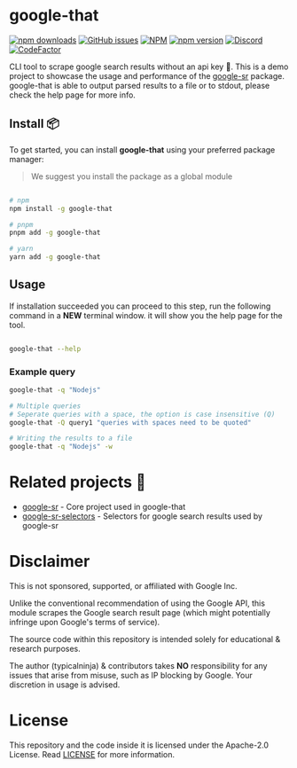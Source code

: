 # google-that

[![npm downloads](https://img.shields.io/npm/dw/google-that)](https://www.npmjs.com/package/google-that)
[![GitHub issues](https://img.shields.io/github/issues/typicalninja/google-sr)](https://github.com/typicalninja/google-sr/issues)
[![NPM](https://img.shields.io/npm/l/google-that)](https://www.npmjs.com/package/google-that)
[![npm version](https://img.shields.io/npm/v/google-that)](https://www.npmjs.com/package/google-that)
[![Discord](https://img.shields.io/discord/807868280387665970)](https://discord.gg/ynwckXS9T2)
[![CodeFactor](https://www.codefactor.io/repository/github/typicalninja/google-sr/badge)](https://www.codefactor.io/repository/github/typicalninja/google-sr)

CLI tool to scrape google search results without an api key 🚀.
This is a demo project to showcase the usage and performance of the [google-sr](https://npmjs.com/package/google-sr) package. google-that is able to output parsed results to a file or to stdout, please check the help page for more info.

## Install 📦

To get started, you can install **google-that** using your preferred package manager:

> We suggest you install the package as a global module

```bash

# npm
npm install -g google-that

# pnpm 
pnpm add -g google-that

# yarn
yarn add -g google-that
```

## Usage

If installation succeeded you can proceed to this step, run the following command in a **NEW** terminal window. it will show you the help page for the tool.

```bash

google-that --help

```

### Example query

```bash
google-that -q "Nodejs"

# Multiple queries
# Seperate queries with a space, the option is case insensitive (Q)
google-that -Q query1 "queries with spaces need to be quoted"

# Writing the results to a file
google-that -q "Nodejs" -w

```

# Related projects 🥂

* [google-sr](https://g-sr.vercel.app/google/sr) - Core project used in google-that
* [google-sr-selectors](https://g-sr.vercel.app/google/selectors) - Selectors for google search results used by google-sr

# Disclaimer

This is not sponsored, supported, or affiliated with Google Inc.

Unlike the conventional recommendation of using the Google API, this module scrapes the Google search result page (which might potentially infringe upon Google's terms of service).

The source code within this repository is intended solely for educational & research purposes.

The author (typicalninja) & contributors takes **NO** responsibility for any issues that arise from misuse, such as IP blocking by Google. Your discretion in usage is advised.

# License

This repository and the code inside it is licensed under the Apache-2.0 License. Read [LICENSE](./LICENSE) for more information.